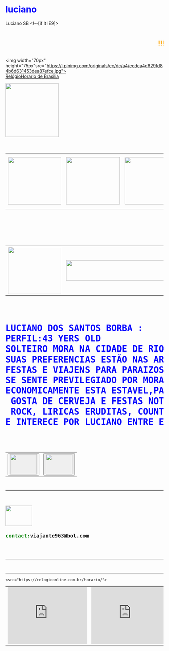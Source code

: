 # luciano
Luciano SB
<DOCTYPE html><head><title>pagina pessoal de luciano</title><meta charset="utf-8"><!--[if lt IE9]>
<script src="http://html5shiv.googlecode.com/svn/trunk/html5.js"></script><![endif]--><style>article,aside,details,figcaption,figure,footer,header,hgroup,menu,nav,section
{display:block;}
h1{color: blue;courier new;
}
h2{color:orange;}
h3{color:green;}

h4{color:red;}</style></head><body background =" https://i.pinimg.com/originals/95/c1/d0/95c1d00ac3ecdebc2277d33d47b0d637.gif">



<marquee><h2 color="orange">!!!welcome!Felicidades!!!!!</h2></marquee><br>

<img width="70px" height="75px"src="https://i.pinimg.com/originals/ec/dc/a4/ecdca4d629fd84b6d631453dea87efce.jpg"><br>
<a href="https://relogioonline.com.br/horario/">RelógioHorario de Brasilia</a><br>

<img width="170px" heith="175px" src="https://i.gifer.com/origin/1b/1b2cab842431d264ee023d93f3ac30b6.gif">


<table><tr>

<td><img  width="170px" height="150"src="https://i.pinimg.com/originals/2a/a1/cb/2aa1cb32c2ea95d228a316aa4f552de8.gif"></td><br><br><br>
<td><img  width="170px" height="150"src="https://i.pinimg.com/originals/99/9b/2b/999b2b655462a5b946baa75fad26622d.gif"></td>
<td><img  width="170px" height="150"src="https://66.media.tumblr.com/tumblr_mc7o71oiSz1qasthro1_400.gif"></td>
<td><img  width="170px" height="150"src="https://i.pinimg.com/originals/86/1b/32/861b320327b6a314112bb51b655cbef7.gif"></td>
<td><img  width="170px" height="150"src="https://gifs.eco.br/wp-content/uploads/2022/07/gifs-de-aquario-5.gif"></td>
<td><img  width="170px" height="150"src="https://gifs.eco.br/wp-content/uploads/2022/09/gifs-de-peixes-no-fundo-do-mar-17.gif"></td>
<td><img  width="170px" height="150"src="https://media2.giphy.com/media/f6ybNnrdS7dzroVYaM/giphy.gif?cid=790b76114d765ea6ae4668b0905a2888e4438ffb7c160827&rid=giphy.gif&ct=g"></td>
<td><img width="170px" heith="150px" src="https://i.pinimg.com/originals/9d/04/10/9d041017e458e4dcfc3e4a300e8ba710.gif"></td>
</tr></table><br>






<table><tr>

<td><img  width="170px" height="150"src="https://i.pinimg.com/236x/96/e5/fc/96e5fc5aa7bf27abb15d1e1068d827b2.jpg"></td><br><br><br>
<td><img align="center" width="350" height="65"  src="https://i.pinimg.com/originals/b0/9b/40/b09b402aa6d50a44d62e7d331d45d90d.png"></td>
<td alingn="center"><img width="100px" heith="75px" src="https://phoneky.co.uk/thumbs/screensavers/down/nature/seashell_31lb7v2v.gif"></td><br>
</tr></table><br>
<pre>
<h1>LUCIANO DOS SANTOS BORBA :
PERFIL:43 YERS OLD
SOLTEIRO MORA NA CIDADE DE RIO PARDO ESTADO DO RIO GRANDE DO SUL
SUAS PREFERENCIAS ESTÃO NAS AREAS DE INFORMAÇÕES, CULINARIAS 
FESTAS E VIAJENS PARA PARAIZOS 'PRAIAS'.
SE SENTE PREVILEGIADO POR MORAR NA CIDADE DE RIO PARDO RIO GRANDE DO SUL PAIS BRASIL,
ECONOMICAMENTE ESTA ESTAVEL,PAIXÕES SUA FAMILIA E SEUS ESTUDOS,PARTICIPA DE FESTAS E
 GOSTA DE CERVEJA E FESTAS NOTURNAS,ATÉ VIAJA PARA TAIS FINS, ESTILO MUSICAIS HITS POP,
 ROCK, LIRICAS ERUDITAS, COUNTRY, BLUES,JASS  PARA MAIORES INFORMAÇÕES 
E INTERECE POR LUCIANO ENTRE EM CONTATO COM ELE.</h1><br>

<table><tr><td><button><a href="https://recentcoin.com/token/liebecoin-lbc-0x19d45da4"><img width="85" height="65" src="https://i.pinimg.com/564x/a3/c8/ea/a3c8eabd5b4d9a915d0d43231bd1e06f.jpg"></a></button></td>
<td><button><a href="http://www.radio-ao-vivo.com/embed/radio-da-web-455096"><img width="85" height="65"src="https://i.pinimg.com/originals/fd/6e/db/fd6edbb0587f706756d5bae192e355b3.png"></a></button></td></tr></table>
<hr>
<a href="https://bscscan.com/token/0x19d45DA4C5Fb97C2ed80E48507F6bab162b54b08">
<img width="85" height="65"src="https://i.pinimg.com/564x/11/12/19/1112191c4863475bc7ba769196fde129.jpg"></a>
<h3><adress>contact:<a href="mailto:viajante963@bol.com">viajante963@bol.com</a></adress></h3><br></hr>
<table><tr>
<td><iframe width="253" height="180" src="https://www.youtube.com/embed/N0H4z3efXVQ" title="Feel good music ✨ - Relaxing Work & Study music 🌴 Good vibes & Chill beats" frameborder="0" allow="accelerometer; autoplay; clipboard-write; encrypted-media; gyroscope; picture-in-picture; web-share" allowfullscreen></iframe></td><td><iframe width="253" height="180" src="https://www.youtube.com/embed/V4EYNTyVxpU" title="Chill & Lounge music 2023 in 4K for 1 hour 🌴 Calm and Relaxing | Chill, Study, Work, Sleep, Meditate" frameborder="0" allow="accelerometer; autoplay; clipboard-write; encrypted-media; gyroscope; picture-in-picture; web-share" allowfullscreen></iframe></td><td><iframe width="253" height="180" src="https://www.youtube.com/embed/3Iw9At2zTKE" title="Avicii, Calvin Harris, Kygo, Alok, Robin Schulz, David Guetta, Gryffin Summer Vibes Mix1" frameborder="0" allow="accelerometer; autoplay; clipboard-write; encrypted-media; gyroscope; picture-in-picture; web-share" allowfullscreen></iframe></td><td><iframe width="253" height="180" src="https://www.youtube.com/embed/9BhA5ubcRYY" title="Hawaii 4K - Relaxation Film with Soothing Music" frameborder="0" allow="accelerometer; autoplay; clipboard-write; encrypted-media; gyroscope; picture-in-picture; web-share" allowfullscreen></iframe><td><iframe width="253" height="180" src="https://www.youtube.com/embed/90M-EfNaRDM" title="2 HORAS DE CONVERSAÇÃO DE INGLÊS AMERICANO | com tradução" frameborder="0" allow="accelerometer; autoplay; clipboard-write; encrypted-media; gyroscope; picture-in-picture; web-share" allowfullscreen></iframe></td><td><iframe width="253" height="180" src="https://www.youtube.com/embed/TVcdg2YvBw0" title="Learn English Speaking Easily Quickly | English Conversation Practice Easy" frameborder="0" allow="accelerometer; autoplay; clipboard-write; encrypted-media; gyroscope; picture-in-picture; web-share" allowfullscreen></iframe></td></tr><hr>


<br><hr>

                        
    <src="https://relogioonline.com.br/horario/">                        
 
</body></html>
